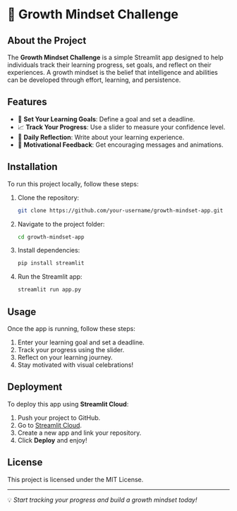 # 🚀 Growth Mindset Challenge

## About the Project
The **Growth Mindset Challenge** is a simple Streamlit app designed to help individuals track their learning progress, set goals, and reflect on their experiences. A growth mindset is the belief that intelligence and abilities can be developed through effort, learning, and persistence.

## Features
- 📌 **Set Your Learning Goals**: Define a goal and set a deadline.
- 📈 **Track Your Progress**: Use a slider to measure your confidence level.
- 📝 **Daily Reflection**: Write about your learning experience.
- 🎉 **Motivational Feedback**: Get encouraging messages and animations.

## Installation
To run this project locally, follow these steps:

1. Clone the repository:
   ```bash
   git clone https://github.com/your-username/growth-mindset-app.git
   ```
2. Navigate to the project folder:
   ```bash
   cd growth-mindset-app
   ```
3. Install dependencies:
   ```bash
   pip install streamlit
   ```
4. Run the Streamlit app:
   ```bash
   streamlit run app.py
   ```

## Usage
Once the app is running, follow these steps:
1. Enter your learning goal and set a deadline.
2. Track your progress using the slider.
3. Reflect on your learning journey.
4. Stay motivated with visual celebrations!

## Deployment
To deploy this app using **Streamlit Cloud**:
1. Push your project to GitHub.
2. Go to [Streamlit Cloud](https://share.streamlit.io/).
3. Create a new app and link your repository.
4. Click **Deploy** and enjoy!

## License
This project is licensed under the MIT License.

---
💡 *Start tracking your progress and build a growth mindset today!*

